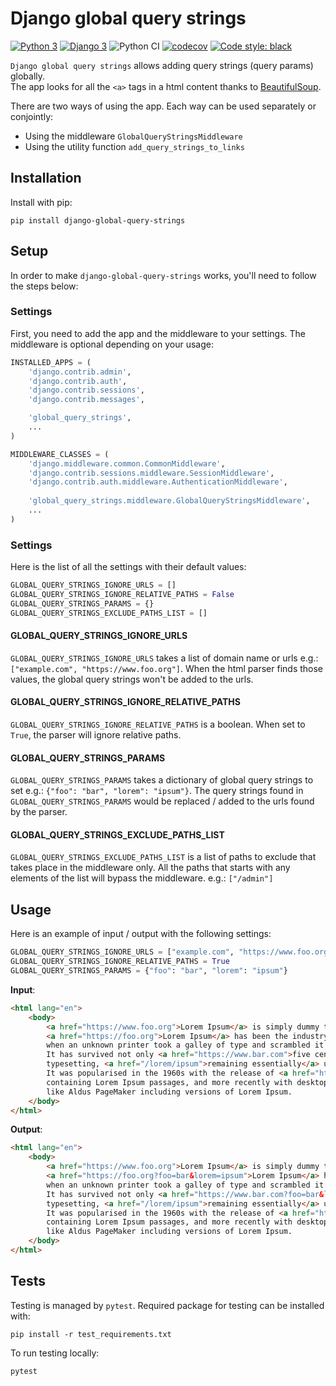 # Django global query strings
[![Python 3](https://img.shields.io/badge/python-3.7|3.8|3.9|3.10-blue.svg)](https://www.python.org/downloads/release/python-390/) 
[![Django 3](https://img.shields.io/badge/django-3.x-blue.svg)](https://docs.djangoproject.com/en/3.2/)
![Python CI](https://github.com/briefmnews/django-global-query-strings/workflows/Python%20CI/badge.svg)
[![codecov](https://codecov.io/gh/briefmnews/django-global-query-strings/branch/main/graph/badge.svg?token=vf2gtEaMBp)](https://codecov.io/gh/briefmnews/django-global-query-strings)
[![Code style: black](https://img.shields.io/badge/code%20style-black-000000.svg)](https://github.com/python/black)

`Django global query strings` allows adding query strings (query params) globally.  
The app looks for all the `<a>` tags in a html content thanks to [BeautifulSoup](https://pypi.org/project/beautifulsoup4/#description).

There are two ways of using the app. Each way can be used separately or conjointly:
* Using the middleware `GlobalQueryStringsMiddleware`
* Using the utility function `add_query_strings_to_links`

## Installation
Install with pip:
```
pip install django-global-query-strings
```

## Setup
In order to make `django-global-query-strings` works, you'll need to follow the steps below:

### Settings
First, you need to add the app and the middleware to your settings. The middleware is optional depending on your usage:
```python
INSTALLED_APPS = (
    'django.contrib.admin',
    'django.contrib.auth',
    'django.contrib.sessions',
    'django.contrib.messages',

    'global_query_strings',
    ...
)

MIDDLEWARE_CLASSES = (
    'django.middleware.common.CommonMiddleware',
    'django.contrib.sessions.middleware.SessionMiddleware',
    'django.contrib.auth.middleware.AuthenticationMiddleware',
    
    'global_query_strings.middleware.GlobalQueryStringsMiddleware',
    ...
)
```

### Settings
Here is the list of all the settings with their default values:
```python
GLOBAL_QUERY_STRINGS_IGNORE_URLS = []
GLOBAL_QUERY_STRINGS_IGNORE_RELATIVE_PATHS = False
GLOBAL_QUERY_STRINGS_PARAMS = {}
GLOBAL_QUERY_STRINGS_EXCLUDE_PATHS_LIST = []
```

#### GLOBAL_QUERY_STRINGS_IGNORE_URLS 
`GLOBAL_QUERY_STRINGS_IGNORE_URLS` takes a list of domain name or urls e.g.: `["example.com", "https://www.foo.org"]`. When the html parser finds those values, the global query strings won't be added to the urls.

#### GLOBAL_QUERY_STRINGS_IGNORE_RELATIVE_PATHS 
`GLOBAL_QUERY_STRINGS_IGNORE_RELATIVE_PATHS` is a boolean. When set to `True`, the parser will ignore relative paths.

#### GLOBAL_QUERY_STRINGS_PARAMS 
`GLOBAL_QUERY_STRINGS_PARAMS` takes a dictionary of global query strings to set e.g.: `{"foo": "bar", "lorem": "ipsum"}`. The query strings found in `GLOBAL_QUERY_STRINGS_PARAMS` would be replaced / added to the urls found by the parser.

#### GLOBAL_QUERY_STRINGS_EXCLUDE_PATHS_LIST
`GLOBAL_QUERY_STRINGS_EXCLUDE_PATHS_LIST` is a list of paths to exclude that takes place in the middleware only. 
All the paths that starts with any elements of the list will bypass the middleware. e.g.: `["/admin"]`

## Usage
Here is an example of input / output with the following settings:
```python
GLOBAL_QUERY_STRINGS_IGNORE_URLS = ["example.com", "https://www.foo.org"]
GLOBAL_QUERY_STRINGS_IGNORE_RELATIVE_PATHS = True
GLOBAL_QUERY_STRINGS_PARAMS = {"foo": "bar", "lorem": "ipsum"}
```

__Input__:
```html
<html lang="en">
    <body>
        <a href="https://www.foo.org">Lorem Ipsum</a> is simply dummy text of the printing and typesetting industry.
        <a href="https://foo.org">Lorem Ipsum</a> has been the industry's standard dummy text ever since the 1500s,
        when an unknown printer took a galley of type and scrambled it to make a type specimen book.
        It has survived not only <a href="https://www.bar.com">five centuries</a>, but also the leap into electronic
        typesetting, <a href="/lorem/ipsum">remaining essentially</a> unchanged.
        It was popularised in the 1960s with the release of <a href="https://www.bar.com?example=true">Letraset sheets</a>
        containing Lorem Ipsum passages, and more recently with desktop <a href="https://www.foo.org?foo=ipsum">publishing software</a>
        like Aldus PageMaker including versions of Lorem Ipsum.
    </body>
</html>
```

__Output__:
```html
<html lang="en">
    <body>
        <a href="https://www.foo.org">Lorem Ipsum</a> is simply dummy text of the printing and typesetting industry.
        <a href="https://foo.org?foo=bar&lorem=ipsum">Lorem Ipsum</a> has been the industry's standard dummy text ever since the 1500s,
        when an unknown printer took a galley of type and scrambled it to make a type specimen book.
        It has survived not only <a href="https://www.bar.com?foo=bar&lorem=ipsum">five centuries</a>, but also the leap into electronic
        typesetting, <a href="/lorem/ipsum">remaining essentially</a> unchanged.
        It was popularised in the 1960s with the release of <a href="https://www.bar.com?example=true&foo=bar&lorem=ipsum">Letraset sheets</a>
        containing Lorem Ipsum passages, and more recently with desktop <a href="https://www.foo.org?foo=bar&lorem=ipsum">publishing software</a>
        like Aldus PageMaker including versions of Lorem Ipsum.
    </body>
</html>

```

## Tests
Testing is managed by `pytest`. Required package for testing can be installed with:
```
pip install -r test_requirements.txt
```

To run testing locally:
```
pytest
```
